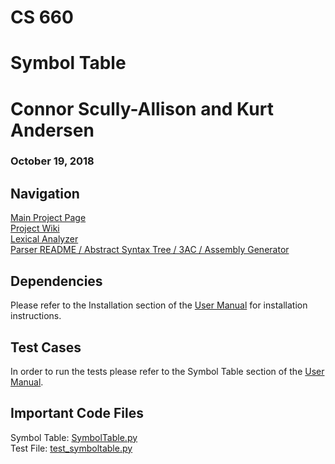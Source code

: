 # CS 660
# Symbol Table

# Connor Scully-Allison and Kurt Andersen
### October 19, 2018

## Navigation
[Main Project Page](https://github.com/cscully-allison/C_Compilier)<br>
[Project Wiki](https://github.com/cscully-allison/C_Compilier/wiki/CS-660:-Connor-Scully-Allison-and-Kurt-Andersen)<br>
[Lexical Analyzer](../LexicalAnalizer)<br>
[Parser README / Abstract Syntax Tree / 3AC / Assembly Generator](./Parser/) <br>



## Dependencies
Please refer to the Installation section of the [User Manual](https://github.com/cscully-allison/C_Compilier/wiki/User-Manual#build) for installation instructions.

## Test Cases
In order to run the tests please refer to the Symbol Table section of the [User Manual](https://github.com/cscully-allison/C_Compilier/wiki/User-Manual#symbol).

## Important Code Files
Symbol Table: [SymbolTable.py](SymbolTable.py)<br>
Test File: [test_symboltable.py](test_symboltable.py)<br>
